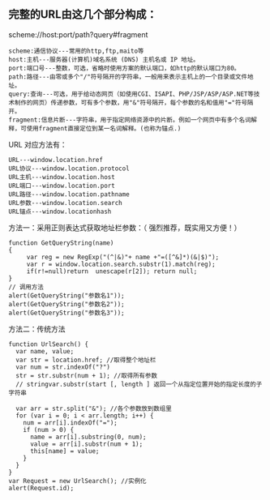 完整的URL由这几个部分构成：
------------------------------------------------------------------------------
scheme://host:port/path?query#fragment

    scheme:通信协议---常用的http,ftp,maito等
    host:主机---服务器(计算机)域名系统 (DNS) 主机名或 IP 地址。
    port:端口号---整数，可选，省略时使用方案的默认端口，如http的默认端口为80。
    path:路径---由零或多个"/"符号隔开的字符串，一般用来表示主机上的一个目录或文件地址。
    query:查询---可选，用于给动态网页（如使用CGI、ISAPI、PHP/JSP/ASP/ASP.NET等技术制作的网页）传递参数，可有多个参数，用"&"符号隔开，每个参数的名和值用"="符号隔开。
    fragment:信息片断---字符串，用于指定网络资源中的片断。例如一个网页中有多个名词解释，可使用fragment直接定位到某一名词解释。(也称为锚点.)

URL 对应方法有：

    URL---window.location.href
    URL协议---window.location.protocol
    URL主机---window.location.host
    URL端口---window.location.port
    URL路径---window.location.pathname
    URL参数---window.location.search
    URL锚点---window.locationhash

方法一：采用正则表达式获取地址栏参数：（ 强烈推荐，既实用又方便！）

    function GetQueryString(name)
    {
         var reg = new RegExp("(^|&)"+ name +"=([^&]*)(&|$)");
         var r = window.location.search.substr(1).match(reg);
         if(r!=null)return  unescape(r[2]); return null;
    }
    // 调用方法
    alert(GetQueryString("参数名1"));
    alert(GetQueryString("参数名2"));
    alert(GetQueryString("参数名3"));


方法二：传统方法

    function UrlSearch() {
      var name, value;
      var str = location.href; //取得整个地址栏
      var num = str.indexOf("?")
      str = str.substr(num + 1); //取得所有参数   
      // stringvar.substr(start [, length ] 返回一个从指定位置开始的指定长度的子字符串

      var arr = str.split("&"); //各个参数放到数组里
      for (var i = 0; i < arr.length; i++) {
        num = arr[i].indexOf("=");
        if (num > 0) {
          name = arr[i].substring(0, num);
          value = arr[i].substr(num + 1);
          this[name] = value;
        }
      }
    }
    var Request = new UrlSearch(); //实例化
    alert(Request.id);
